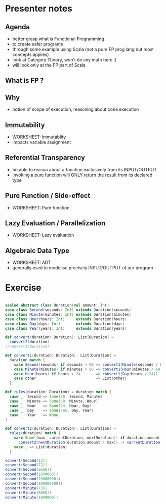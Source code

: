 # Presenter notes

## Agenda

- better grasp what is Functional Programming
- to create safer programs
- through some example using Scala (not a pure FP prog lang but most concepts applies)
- look at Category Theory, won't do any math here :)
- will look only at the FP part of Scala

## What is FP ?

## Why

- notion of scope of execution, reasoning about code execution

## Immutability

- WORKSHEET: Immutablity
- impacts variable assignment

## Referential Transparency

- be able to reason about a function exclusively from its INPUT/OUTPUT
- invoking a pure function will ONLY return the result from its declared type

## Pure Function / Side-effect

- WORKSHEET: Pure function

## Lazy Evaluation / Parallelization

- WORKSHEET: Lazy evaluation

## Algebraic Data Type

- WORKSHEET: ADT
- generally used to modelise precisely INPUT/OUTPUT of our program

# Exercise

```scala

sealed abstract class Duration(val amount: Int)
case class Second(seconds: Int) extends Duration(seconds)
case class Minute(minutes: Int) extends Duration(minutes)
case class Hour(hours: Int)     extends Duration(hours)
case class Day(days: Int)       extends Duration(days)
case class Year(years: Int)     extends Duration(years)

def convert(duration: Duration): List[Duration] =
  convert2(duration)
//convert1(duration)

def convert1(duration: Duration): List[Duration] =
  duration match {
    case Second(seconds) if seconds > 60 => convert1(Minute(seconds / 60)) :+ Second(seconds % 60)
    case Minute(minutes) if minutes > 60 => convert1(Hour(minutes / 60)) :+ Minute(minutes % 60)
    case Hour(hours) if hours > 24       => convert1(Day(hours / 24)) :+ Hour(hours % 24)
    case other                           => List(other)
  }

def rules(duration: Duration) = duration match {
  case _: Second => Some(60, Second, Minute)
  case _: Minute => Some(60, Minute, Hour)
  case _: Hour   => Some(24, Hour, Day)
  case _: Day    => Some(365, Day, Year)
  case _: Year   => None
}

def convert2(duration: Duration): List[Duration] =
  rules(duration) match {
    case Some((max, currentDuration, nextDuration)) if duration.amount > max =>
      convert2(nextDuration(duration.amount / max)) :+ currentDuration(duration.amount % max)
    case _ => List(duration)
  }

convert(Second(12))
convert(Second(72))
convert(Second(6666))
convert(Second(1000000))
convert(Second(10000000))
convert(Second(100000000))
convert(Minute(73))
convert(Minute(6666))
convert(Minute(1000000))
```

